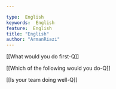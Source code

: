 ```yaml
---

type:  English
keywords:  English
feature:  English
title: "English"
author: "ArmanRiazi"
---
```



[[What would you do first-Q]]

[[Which of the following would you do-Q]]

[[Is your team doing well-Q]]